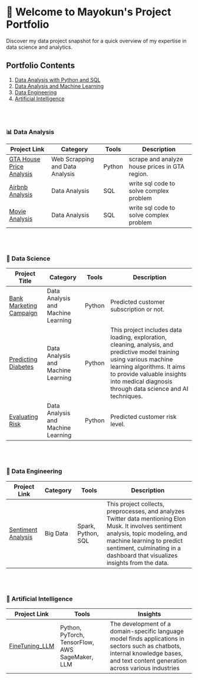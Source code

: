# 🌟 Welcome to Mayokun's Project Portfolio
Discover my data project snapshot for a quick overview of my expertise in data science and analytics.

## Portfolio Contents
1. [Data Analysis with Python and SQL](#data_analyst)
2. [Data Analysis and Machine Learning](#data_scientist)
3. [Data Engineering](#data_engineer)
4. [Artificial Intelligence](#AI) 


<br>
<br>

<a name="data_analyst"></a>
### 📊 Data Analysis
Project Link | Category | Tools | Description
---|---|---|---
| [GTA House Price Analysis](https://github.com/olumyk/webscrapping.git) | Web Scrapping and Data Analysis | Python | scrape and analyze house prices in GTA region. |
| [Airbnb Analysis](https://github.com/olumyk/airbnb_analysis.git) | Data Analysis | SQL | write sql code to solve complex problem |
| [Movie Analysis](https://) | Data Analysis | SQL | write sql code to solve complex problem |

<br>
<br>

<a name="data_scientist"></a>
### 🤖 Data Science
| Project Title | Category | Tools | Description |
| --- | --- | --- | --- |
| [Bank Marketing Campaign](https://) | Data Analysis and Machine Learning | Python | Predicted customer subscription or not. |
| [Predicting Diabetes](https://github.com/olumyk/predicting_diabetes.git) | Data Analysis and Machine Learning | Python | This project includes data loading, exploration, cleaning, analysis, and predictive model training using various machine learning algorithms. It aims to provide valuable insights into medical diagnosis through data science and AI techniques. |
| [Evaluating Risk](https://github.com/olumyk/risk_model.git) | Data Analysis and Machine Learning | Python | Predicted customer risk level. |


<br>
<br>

<a name="data_engineer"></a>
### 💾 Data Engineering
Project Link | Category | Tools | Description 
---|---|---|---
| [Sentiment Analysis](https://github.com/olumyk/musk_sentiment.git) | Big Data  | Spark, Python, SQL | This project collects, preprocesses, and analyzes Twitter data mentioning Elon Musk. It involves sentiment analysis, topic modeling, and machine learning to predict sentiment, culminating in a dashboard that visualizes insights from the data. |

<br>
<br>


<a name="AI"></a>
### 🤖 Artificial Intelligence
Project Link | Tools | Insights 
---|---|---
| [FineTuning_LLM](https://github.com/olumyk/finetuning_llm.git) | Python, PyTorch, TensorFlow, AWS SageMaker, LLM | The development of a domain-specific language model finds applications in sectors such as chatbots, internal knowledge bases, and text content generation across various industries |


<br>
<br>


